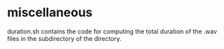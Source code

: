 # miscellaneous

duration.sh contains the code for computing the total duration of the .wav files in the subdirectory of the directory.
